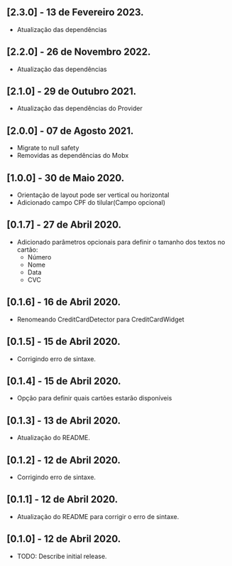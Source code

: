 ## [2.3.0] - 13 de Fevereiro 2023.

* Atualização das dependências

## [2.2.0] - 26 de Novembro 2022.

* Atualização das dependências
 
## [2.1.0] - 29 de Outubro 2021.

* Atualização das dependências do Provider

## [2.0.0] - 07 de Agosto 2021.

* Migrate to null safety
* Removidas as dependências do Mobx 

## [1.0.0] - 30 de Maio 2020.

* Orientação de layout pode ser vertical ou horizontal
* Adicionado campo CPF do tilular(Campo opcional)

## [0.1.7] - 27 de Abril 2020.

* Adicionado parâmetros opcionais para definir o tamanho dos textos no cartão:
    * Número
    * Nome
    * Data
    * CVC

## [0.1.6] - 16 de Abril 2020.

* Renomeando CreditCardDetector para CreditCardWidget

## [0.1.5] - 15 de Abril 2020.

* Corrigindo erro de sintaxe.

## [0.1.4] - 15 de Abril 2020.

* Opção para definir quais cartões estarão disponíveis

## [0.1.3] - 13 de Abril 2020.

* Atualização do README.

## [0.1.2] - 12 de Abril 2020.

* Corrigindo erro de sintaxe.

## [0.1.1] - 12 de Abril 2020.

* Atualização do README para corrigir o erro de sintaxe.

## [0.1.0] - 12 de Abril 2020.

* TODO: Describe initial release.
